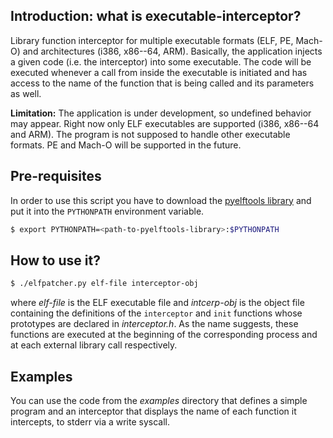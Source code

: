 Introduction: what is executable-interceptor?
---------------------------------------------
Library function interceptor for multiple executable formats (ELF, PE, Mach-O) and architectures (i386, x86--64, ARM).  Basically, the application injects a given code (i.e. the interceptor) into some executable.  The code will be executed whenever a call from inside the executable is initiated and has access to the name of the function that is being called and its parameters as well.

**Limitation:** The application is under development, so undefined behavior may appear.  Right now only ELF executables are supported (i386, x86--64 and ARM).  The program is not supposed to handle other executable formats.  PE and Mach-O will be supported in the future.

Pre-requisites
--------------
In order to use this script you have to download the [pyelftools library](https://github.com/eliben/pyelftools) and put it into the `PYTHONPATH` environment variable.

```sh
$ export PYTHONPATH=<path-to-pyelftools-library>:$PYTHONPATH
```

How to use it?
--------------
```sh
$ ./elfpatcher.py elf-file interceptor-obj
```

where *elf-file* is the ELF executable file and *intcerp-obj* is the object file containing the definitions of the `interceptor` and `init` functions whose prototypes are declared in *interceptor.h*.  As the name suggests, these functions are executed at the beginning of the corresponding process and at each external library call respectively.

Examples
--------
You can use the code from the *examples* directory that defines a simple program and an interceptor that displays the name of each function it intercepts, to stderr via a write syscall.